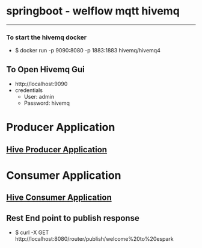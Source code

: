 # springboot - welflow mqtt hivemq 

----


### To start the hivemq docker 
* $ docker run -p 9090:8080 -p 1883:1883 hivemq/hivemq4 

## To Open Hivemq Gui
 * http://localhost:9090
 * credentials 
	* User: admin
	* Password: hivemq

# Producer Application 
## [Hive Producer Application](./springboot-weblfow-mqtt-producer)

# Consumer Application 
## [Hive Consumer Application](./springboot-weblfow-mqtt-consumer)


## Rest End point to publish response 
* $ curl -X GET http://localhost:8080/router/publish/welcome%20to%20espark
